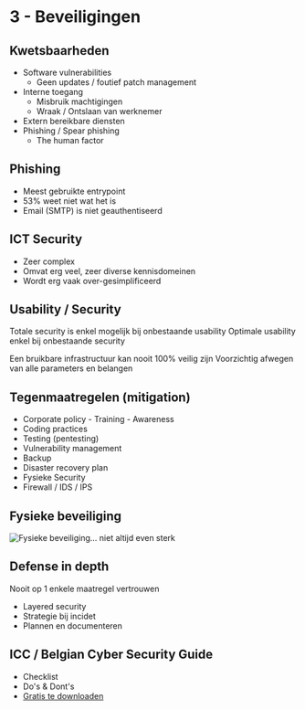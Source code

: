 # 3 - Beveiligingen
## Kwetsbaarheden
- Software vulnerabilities
  - Geen updates / foutief patch management
- Interne toegang
  - Misbruik machtigingen
  - Wraak / Ontslaan van werknemer
- Extern bereikbare diensten
- Phishing / Spear phishing
  - The human factor

## Phishing
- Meest gebruikte entrypoint
- 53% weet niet wat het is
- Email (SMTP) is niet geauthentiseerd


## ICT Security
- Zeer complex
- Omvat erg veel, zeer diverse kennisdomeinen
- Wordt erg vaak over-gesimplificeerd

## Usability / Security
Totale security is enkel mogelijk bij onbestaande usability
Optimale usability enkel bij onbestaande security

Een bruikbare infrastructuur kan nooit 100% veilig zijn
Voorzichtig afwegen van alle parameters en belangen

## Tegenmaatregelen (mitigation)
- Corporate policy - Training - Awareness
- Coding practices
- Testing (pentesting)
- Vulnerability management
- Backup
- Disaster recovery plan
- Fysieke Security
- Firewall / IDS / IPS

## Fysieke beveiliging
![Fysieke beveiliging... niet altijd even sterk](https://i.imgur.com/3owpBYR.png)

## Defense in depth
Nooit op 1 enkele maatregel vertrouwen
- Layered security
- Strategie bij incidet
- Plannen en documenteren

## ICC / Belgian Cyber Security Guide
- Checklist
- Do's & Dont's
- [Gratis te downloaden](http://iccbelgium.be/becybersecure/)
<!--stackedit_data:
eyJoaXN0b3J5IjpbLTExNDYxMDM1MDAsLTkwNTczMzAzNl19
-->